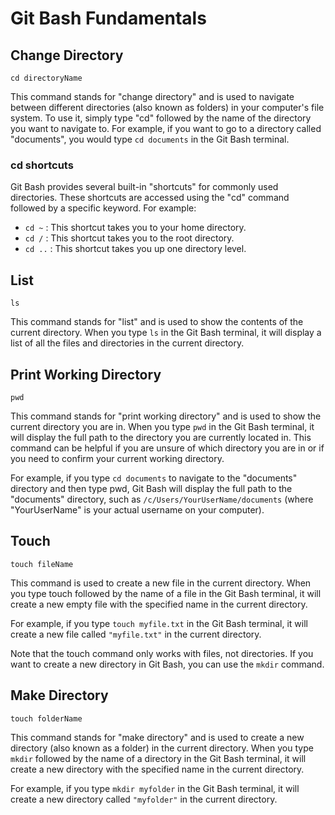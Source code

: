 # Git Bash Fundamentals

## Change Directory

```git
cd directoryName
```

This command stands for "change directory" and is used to navigate between different directories (also known as folders) in your computer's file system. To use it, simply type "cd" followed by the name of the directory you want to navigate to. For example, if you want to go to a directory called "documents", you would type `cd documents` in the Git Bash terminal. 

### cd shortcuts

Git Bash provides several built-in "shortcuts" for commonly used directories. These shortcuts are accessed using the "cd" command followed by a specific keyword. For example:

* `cd ~` : This shortcut takes you to your home directory.
* `cd /` : This shortcut takes you to the root directory.
* `cd ..` : This shortcut takes you up one directory level.

## List

```git
ls
```

This command stands for "list" and is used to show the contents of the current directory. When you type `ls` in the Git Bash terminal, it will display a list of all the files and directories in the current directory.

## Print Working Directory

```git
pwd
```

This command stands for "print working directory" and is used to show the current directory you are in. When you type `pwd` in the Git Bash terminal, it will display the full path to the directory you are currently located in. This command can be helpful if you are unsure of which directory you are in or if you need to confirm your current working directory.

For example, if you type `cd documents` to navigate to the "documents" directory and then type pwd, Git Bash will display the full path to the "documents" directory, such as `/c/Users/YourUserName/documents` (where "YourUserName" is your actual username on your computer).

## Touch

```git
touch fileName
```

This command is used to create a new file in the current directory. When you type touch followed by the name of a file in the Git Bash terminal, it will create a new empty file with the specified name in the current directory.

For example, if you type `touch myfile.txt` in the Git Bash terminal, it will create a new file called `"myfile.txt"` in the current directory.

Note that the touch command only works with files, not directories. If you want to create a new directory in Git Bash, you can use the `mkdir` command.

## Make Directory

```git
touch folderName
```

This command stands for "make directory" and is used to create a new directory (also known as a folder) in the current directory. When you type `mkdir` followed by the name of a directory in the Git Bash terminal, it will create a new directory with the specified name in the current directory.

For example, if you type `mkdir myfolder` in the Git Bash terminal, it will create a new directory called `"myfolder"` in the current directory.
